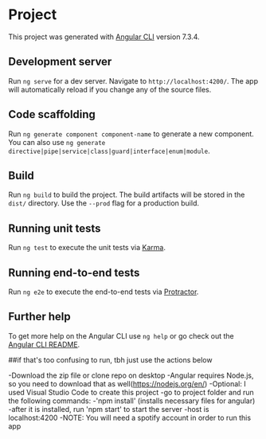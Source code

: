 # Project

This project was generated with [Angular CLI](https://github.com/angular/angular-cli) version 7.3.4.

## Development server

Run `ng serve` for a dev server. Navigate to `http://localhost:4200/`. The app will automatically reload if you change any of the source files.

## Code scaffolding

Run `ng generate component component-name` to generate a new component. You can also use `ng generate directive|pipe|service|class|guard|interface|enum|module`.

## Build

Run `ng build` to build the project. The build artifacts will be stored in the `dist/` directory. Use the `--prod` flag for a production build.

## Running unit tests

Run `ng test` to execute the unit tests via [Karma](https://karma-runner.github.io).

## Running end-to-end tests

Run `ng e2e` to execute the end-to-end tests via [Protractor](http://www.protractortest.org/).

## Further help

To get more help on the Angular CLI use `ng help` or go check out the [Angular CLI README](https://github.com/angular/angular-cli/blob/master/README.md).


##if that's too confusing to run, tbh just use the actions below

-Download the zip file or clone repo on desktop
-Angular requires Node.js, so you need to download that as well(https://nodejs.org/en/)
-Optional: I used Visual Studio Code to create this project
-go to project folder and run the following commands:
  -'npm install' (installs necessary files for angular)
  -after it is installed, run 'npm start' to start the server
  -host is localhost:4200
-NOTE: You will need a spotify account in order to run this app
